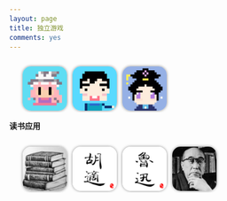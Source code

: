 ```yaml
---
layout: page
title: 独立游戏
comments: yes
---
```


<head>
	<meta http-equiv="Content-Type" content="text/html; charset=gb2312" />
	<style>
	 	li.icon {
		list-style:none;
		float:left;
		width: 90px;
		}
		img.iconimg {
		width:80px;
		height:80px;
		border-radius:15px;
		box-shadow: 0px 0px 5px #888888;
		}
		div.apps {
		overflow:hidden;
		white-space:nowrap;
		}
		</style>
</head>
<div class = "apps">
    <ul>
    <li class = "icon">
        <a title="Puppy Touch (iPhone / iPad)" href="https://itunes.apple.com/cn/app/id1104761965/"><img class = "iconimg" alt="Puppy Touch (iPhone / iPad)" src="/blogImages/puppytouch.png" width="80"></a>
    </li>
    <li class = "icon">
        <a title="全蛋流水线 (iPhone / iPad)" href="https://itunes.apple.com/cn/app/id1018629225"><img class = "iconimg" alt="全蛋流水线 (iPhone / iPad)" src="/blogImages/petpipeline.png" width="80"></a>
    </li>
    <li class ="icon">
        <a title="后宫Run (iPhone / iPad)" href="https://itunes.apple.com/cn/app/id994161640"><img class = "iconimg" alt="后宫Run (iPhone / iPad)" src="/blogImages/zhenhuanrun.png" width="80"></a>
    </li>
    </ul>
</div>

**读书应用**

<div class = "apps">
    <ul>
    <li class = "icon">
        <a title="人生必读的100本书" href="https://itunes.apple.com/cn/app/id1358312595?mt=8"><img class = "iconimg" alt="人生必读的100本书" src="/blogImages/books100.png" width="80"></a>
    </li>
    <li class = "icon">
        <a title="胡适文集" href="https://itunes.apple.com/cn/app/id1375322263?mt=8"><img class = "iconimg" alt="胡适文集" src="/blogImages/hushi.png" width="80"></a>
    </li>
    <li class ="icon">
        <a title="鲁迅杂文小说集" href="https://itunes.apple.com/cn/app/id1375316899?mt=8"><img class = "iconimg" alt="鲁迅杂文小说集" src="/blogImages/luxun.png" width="80"></a>
    </li>
	<li class ="icon">
        <a title="乱步短篇集" href="https://itunes.apple.com/cn/app/id1209529114"><img class = "iconimg" alt="乱步短篇集" src="/blogImages/luanbu.png" width="80"></a>
    </li>
    </ul>
</div>